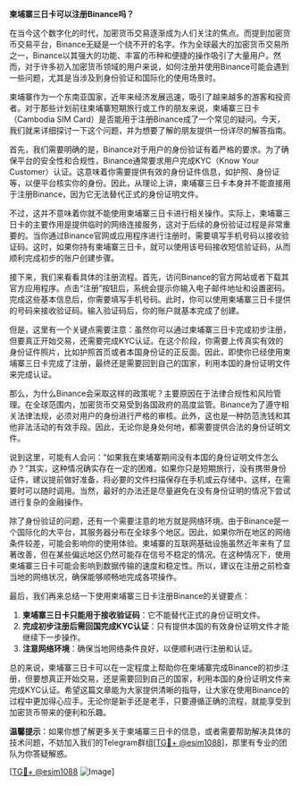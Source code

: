 **柬埔寨三日卡可以注册Binance吗？**

在当今这个数字化的时代，加密货币交易逐渐成为人们关注的焦点。而提到加密货币交易平台，Binance无疑是一个绕不开的名字。作为全球最大的加密货币交易所之一，Binance以其强大的功能、丰富的币种和便捷的操作吸引了大量用户。然而，对于许多初入加密货币领域的用户来说，如何注册并使用Binance可能会遇到一些问题，尤其是当涉及到身份验证和国际化的使用场景时。

柬埔寨作为一个东南亚国家，近年来经济发展迅速，吸引了越来越多的游客和投资者。对于那些计划前往柬埔寨短期旅行或工作的朋友来说，柬埔寨三日卡（Cambodia SIM Card）是否能用于注册Binance成了一个常见的疑问。今天，我们就来详细探讨一下这个问题，并为想要了解的朋友提供一份详尽的解答指南。

首先，我们需要明确的是，Binance对于用户的身份验证有着严格的要求。为了确保平台的安全性和合规性，Binance通常要求用户完成KYC（Know Your Customer）认证。这意味着你需要提供有效的身份证件信息，如护照、身份证等，以便平台核实你的身份。因此，从理论上讲，柬埔寨三日卡本身并不能直接用于注册Binance，因为它无法替代正式的身份证明文件。

不过，这并不意味着你就不能使用柬埔寨三日卡进行相关操作。实际上，柬埔寨三日卡的主要作用是提供临时的网络连接服务，这对于后续的身份验证过程是非常重要的。当你通过Binance官网或应用程序进行注册时，需要填写手机号码以接收验证码。这时，如果你持有柬埔寨三日卡，就可以使用该号码接收短信验证码，从而顺利完成初步的账户创建步骤。

接下来，我们来看看具体的注册流程。首先，访问Binance的官方网站或者下载其官方应用程序。点击“注册”按钮后，系统会提示你输入电子邮件地址和设置密码。完成这些基本信息后，你需要填写手机号码。此时，你可以使用柬埔寨三日卡提供的号码来接收验证码。输入验证码后，你的账户就基本完成了创建。

但是，这里有一个关键点需要注意：虽然你可以通过柬埔寨三日卡完成初步注册，但要真正开始交易，还需要完成KYC认证。在这个阶段，你需要上传真实有效的身份证件照片，比如护照首页或者本国身份证的正反面。因此，即使你已经使用柬埔寨三日卡完成了注册，最终还是需要回到自己的国家，利用本国的身份证明文件来完成认证。

那么，为什么Binance会采取这样的政策呢？主要原因在于法律合规性和风险管理。在全球范围内，加密货币交易受到各国政府的高度监管。Binance为了遵守相关法律法规，必须对用户的身份进行严格的审核。此外，这也是一种防范洗钱和其他非法活动的有效手段。因此，无论你是身处何地，都需要提供合法的身份证明文件。

说到这里，可能有人会问：“如果我在柬埔寨期间没有本国的身份证明文件怎么办？”其实，这种情况确实存在一定的困难。如果你只是短期旅行，没有携带身份证件，建议提前做好准备，将必要的文件扫描保存在手机或云存储中。这样，在需要时可以随时调用。当然，最好的办法还是尽量避免在没有身份证明的情况下尝试进行复杂的金融操作。

除了身份验证的问题，还有一个需要注意的地方就是网络环境。由于Binance是一个国际化的大平台，其服务器分布在全球多个地区。因此，如果你所在地区的网络条件较差，可能会影响你的使用体验。柬埔寨的互联网基础设施虽然近年来有了显著改善，但在某些偏远地区仍然可能存在信号不稳定的情况。在这种情况下，使用柬埔寨三日卡可能会影响到数据传输的速度和稳定性。所以，建议在注册之前检查当地的网络状况，确保能够顺畅地完成各项操作。

最后，我们再来总结一下使用柬埔寨三日卡注册Binance的关键要点：

1. **柬埔寨三日卡只能用于接收验证码**：它不能替代正式的身份证明文件。
2. **完成初步注册后需回国完成KYC认证**：只有提供本国的有效身份证明文件才能继续下一步操作。
3. **注意网络环境**：确保当地网络条件良好，以便顺利进行注册和认证。

总的来说，柬埔寨三日卡可以在一定程度上帮助你在柬埔寨完成Binance的初步注册，但要想真正开始交易，还是需要回到自己的国家，利用本国的身份证明文件来完成KYC认证。希望这篇文章能为大家提供清晰的指导，让大家在使用Binance的过程中更加得心应手。无论你是新手还是老手，只要遵循正确的流程，就能享受到加密货币带来的便利和乐趣。

**温馨提示**：如果你想了解更多关于柬埔寨三日卡的信息，或者需要帮助解决具体的技术问题，不妨加入我们的Telegram群组[[TG💪+ @esim1088](https://t.me/s/esim1088)]，那里有专业的团队为你答疑解惑。

[[TG💪+ @esim1088](https://t.me/s/esim1088) ![Image](https://i.postimg.cc/4NQfJmqS/Snipaste-2025-05-13-00-14-12.png)]